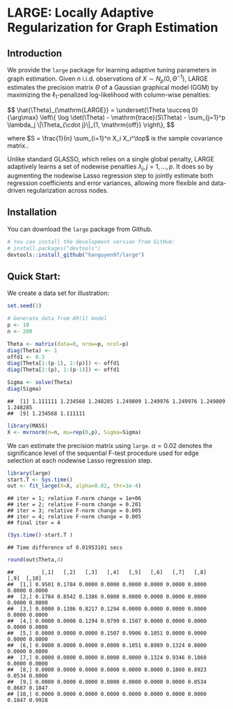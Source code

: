 LARGE: Locally Adaptive Regularization for Graph Estimation
================

## Introduction

We provide the `large` package for learning adaptive tuning parameters
in graph estimation. Given $n$ i.i.d. observations of
$X \sim N_p(0, \Theta^{-1})$, LARGE estimates the precision matrix
$\Theta$ of a Gaussian graphical model (GGM) by maximizing the
$\ell_1$-penalized log-likelihood with column-wise penalties:
<p>
$$
    \hat{\Theta}_{\mathrm{LARGE}} = \underset{\Theta \succeq 0}{\arg\max} \left\{ \log \det(\Theta) - \mathrm{trace}(S\Theta) - \sum_{j=1}^p \lambda_j \|\Theta_{\cdot j}\|_{1, \mathrm{off}} \right\},
$$
</p>

where $S = \frac{1}{n} \sum_{i=1}^n X_i X_i^\top$ is the sample
covariance matrix..

Unlike standard GLASSO, which relies on a single global penalty, LARGE
adaptively learns a set of nodewise penalties
$\lambda_j, j = 1, \ldots, p$. It does so by augmenting the nodewise
Lasso regression step to jointly estimate both regression coefficients
and error variances, allowing more flexible and data-driven
regularization across nodes.

## Installation

You can download the `large` package from Github.

``` r
# You can install the development version from GitHub:
# install.packages("devtools")
devtools::install_github("hanguyen97/large")
```

## Quick Start:

We create a data set for illustration:

``` r
set.seed(1)

# Generate data from AR(1) model
p <- 10
n <- 200

Theta <- matrix(data=0, nrow=p, ncol=p)
diag(Theta) <- 1
offd1 <- 0.3
diag(Theta[1:(p-1), 2:(p)]) <- offd1
diag(Theta[2:(p), 1:(p-1)]) <- offd1

Sigma <- solve(Theta)
diag(Sigma)
```

    ##  [1] 1.111111 1.234568 1.248285 1.249809 1.249976 1.249976 1.249809 1.248285
    ##  [9] 1.234568 1.111111

``` r
library(MASS)
X <- mvrnorm(n=n, mu=rep(0,p), Sigma=Sigma)
```

We can estimate the precision matrix using `large`. $\alpha = 0.02$
denotes the significance level of the sequential F-test procedure used
for edge selection at each nodewise Lasso regression step.

``` r
library(large)
start.T <- Sys.time()
out <- fit_large(X=X, alpha=0.02, thr=1e-4)
```

    ## iter = 1; relative F-norm change = 1e+06
    ## iter = 2; relative F-norm change = 0.201
    ## iter = 3; relative F-norm change = 0.005
    ## iter = 4; relative F-norm change = 0.005
    ## final iter = 4

``` r
(Sys.time()-start.T )
```

    ## Time difference of 0.01953101 secs

``` r
round(out$Theta,4)
```

    ##         [,1]   [,2]   [,3]   [,4]   [,5]   [,6]   [,7]   [,8]   [,9]  [,10]
    ##  [1,] 0.9501 0.1784 0.0000 0.0000 0.0000 0.0000 0.0000 0.0000 0.0000 0.0000
    ##  [2,] 0.1784 0.8542 0.1386 0.0000 0.0000 0.0000 0.0000 0.0000 0.0000 0.0000
    ##  [3,] 0.0000 0.1386 0.8217 0.1294 0.0000 0.0000 0.0000 0.0000 0.0000 0.0000
    ##  [4,] 0.0000 0.0000 0.1294 0.9799 0.1507 0.0000 0.0000 0.0000 0.0000 0.0000
    ##  [5,] 0.0000 0.0000 0.0000 0.1507 0.9906 0.1051 0.0000 0.0000 0.0000 0.0000
    ##  [6,] 0.0000 0.0000 0.0000 0.0000 0.1051 0.8989 0.1324 0.0000 0.0000 0.0000
    ##  [7,] 0.0000 0.0000 0.0000 0.0000 0.0000 0.1324 0.9346 0.1860 0.0000 0.0000
    ##  [8,] 0.0000 0.0000 0.0000 0.0000 0.0000 0.0000 0.1860 0.8923 0.0534 0.0000
    ##  [9,] 0.0000 0.0000 0.0000 0.0000 0.0000 0.0000 0.0000 0.0534 0.8687 0.1847
    ## [10,] 0.0000 0.0000 0.0000 0.0000 0.0000 0.0000 0.0000 0.0000 0.1847 0.9928
